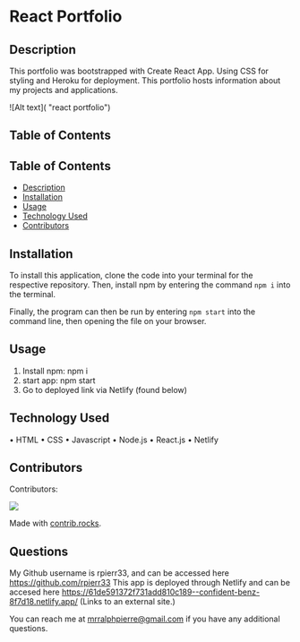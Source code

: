 
# React Portfolio

## Description
This portfolio was bootstrapped with Create React App. Using CSS for styling and Heroku for deployment. This portfolio hosts information about my projects and applications.


![Alt text]( "react portfolio")

## Table of Contents
## Table of Contents
- [Description](#description)
- [Installation](#installation)
- [Usage](#usage)
- [Technology Used](#technology-used)
- [Contributors](#contributors)


## Installation

To install this application, clone the code into your terminal for the respective repository. Then, install npm by entering the command ```npm i```  into the terminal.

Finally, the program can then be run by entering ```npm start``` into the command line, then opening the file on your browser.

## Usage
1. Install npm: npm i
2. start app: npm start
3. Go to deployed link via Netlify (found below)


## Technology Used
•	HTML
•	CSS
•	Javascript
•	Node.js
•	React.js
•	Netlify


## Contributors
  
Contributors:

<a href="https://github.com/rpierr33/react-portfolio/graphs/contributors">
  <img src="https://contrib.rocks/image?repo=rpierr33/react-portfolio" />
</a>

Made with [contrib.rocks](https://contrib.rocks).


## Questions
My Github username is rpierr33, and can be accessed here https://github.com/rpierr33
This app is deployed through Netlify and can be accesed here https://61de591372f731add810c189--confident-benz-8f7d18.netlify.app/ (Links to an external site.)

You can reach me at mrralphpierre@gmail.com if you have any additional questions.


